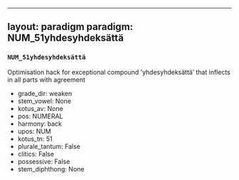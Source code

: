 
---
layout: paradigm
paradigm: NUM_51yhdesyhdeksättä
---
### ` NUM_51yhdesyhdeksättä `

Optimisation hack for exceptional compound ’yhdesyhdeksättä’ that inflects in all parts with agreement
* grade_dir: weaken
* stem_vowel: None
* kotus_av: None
* pos: NUMERAL
* harmony: back
* upos: NUM
* kotus_tn: 51
* plurale_tantum: False
* clitics: False
* possessive: False
* stem_diphthong: None
